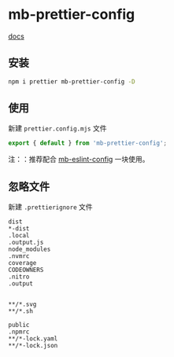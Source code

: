 # mb-prettier-config

[docs](https://prettier.nodejs.cn/)

## 安装

```bash
npm i prettier mb-prettier-config -D
```

## 使用

新建 `prettier.config.mjs` 文件

```js
export { default } from 'mb-prettier-config';
```

注：：推荐配合 [mb-eslint-config](https://www.npmjs.com/package/mb-eslint-config) 一块使用。

## 忽略文件

新建 `.prettierignore` 文件

```.prettierignore
dist
*-dist
.local
.output.js
node_modules
.nvmrc
coverage
CODEOWNERS
.nitro
.output


**/*.svg
**/*.sh

public
.npmrc
**/*-lock.yaml
**/*-lock.json
```
